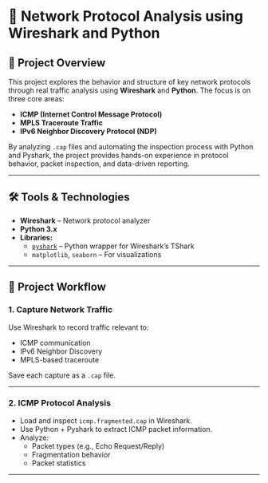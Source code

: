 # 🧪 Network Protocol Analysis using Wireshark and Python

## 📌 Project Overview

This project explores the behavior and structure of key network protocols through real traffic analysis using **Wireshark** and **Python**. The focus is on three core areas:

- **ICMP (Internet Control Message Protocol)**
- **MPLS Traceroute Traffic**
- **IPv6 Neighbor Discovery Protocol (NDP)**

By analyzing `.cap` files and automating the inspection process with Python and Pyshark, the project provides hands-on experience in protocol behavior, packet inspection, and data-driven reporting.

---

## 🛠 Tools & Technologies

- **Wireshark** – Network protocol analyzer
- **Python 3.x**
- **Libraries:**
  - [`pyshark`](https://github.com/KimiNewt/pyshark) – Python wrapper for Wireshark’s TShark
  - `matplotlib`, `seaborn` – For visualizations

---

## 🧭 Project Workflow

### 1. **Capture Network Traffic**
Use Wireshark to record traffic relevant to:
- ICMP communication
- IPv6 Neighbor Discovery
- MPLS-based traceroute

Save each capture as a `.cap` file.

---

### 2. **ICMP Protocol Analysis**
- Load and inspect `icmp.fragmented.cap` in Wireshark.
- Use Python + Pyshark to extract ICMP packet information.
- Analyze:
  - Packet types (e.g., Echo Request/Reply)
  - Fragmentation behavior
  - Packet statistics

---

###
